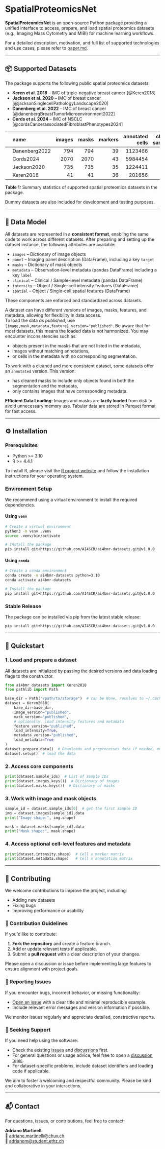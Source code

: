 # SpatialProteomicsNet

**SpatialProteomicsNet** is an open-source Python package providing a unified interface to access, prepare, and load spatial proteomics datasets (e.g., Imaging Mass Cytometry and MIBI) for machine learning workflows.

For a detailed description, motivation, and full list of supported technologies and use cases, please refer to [paper.md](./paper.md).

---

## 📦 Supported Datasets

The package supports the following public spatial proteomics datasets:

- **Keren et al. 2018** – IMC of triple-negative breast cancer [@Keren2018]
- **Jackson et al. 2020** – IMC of breast cancer [@jacksonSinglecellPathologyLandscape2020]
- **Danenberg et al. 2022** – IMC of breast cancer [@danenbergBreastTumorMicroenvironment2022]
- **Cords et al. 2024** – IMC of NSCLC [@cordsCancerassociatedFibroblastPhenotypes2024]

|  | name          |  images |  masks |  markers | annotated cells | clinical samples |
|-:|:--------------|--------:|-------:|---------:|----------------:|-----------------:|
|  | Danenberg2022 |     794 |    794 |       39 |         1123466 |              794 |
|  | Cords2024     |    2070 |   2070 |       43 |         5984454 |             2072 |
|  | Jackson2020   |     735 |    735 |       35 |         1224411 |              735 |
|  | Keren2018     |      41 |     41 |       36 |          201656 |               41 |

<figcaption><strong>Table 1:</strong> Summary statistics of supported spatial proteomics datasets in the package.</figcaption>

Dummy datasets are also included for development and testing purposes.

---

## 🧱 Data Model

All datasets are represented in a **consistent format**, enabling the same code to work across different
datasets. After preparing and setting up the dataset instance, the following attributes are available:

- `images` – Dictionary of image objects
- `panel` – Imaging panel description (DataFrame), including a key `target`
- `masks` – Dictionary of mask objects
- `metadata` – Observation-level metadata (pandas DataFrame) including a key `label`
- `clinical` – Clinical / Sample-level metadata (pandas DataFrame)
- `intensity` – Object / Single-cell intensity features (DataFrame)
- `spatial` – Object / Single-cell spatial features (DataFrame)

These components are enforced and standardized across datasets.

A dataset can have different versions of images, masks, features, and metadata, allowing for flexibility in data access.  
To load the data *as published*, use `{image,mask,metadata,feature}_version="published"`. Be aware that for most 
datasets, this means the loaded data is not harmonized. You may encounter inconsistencies such as:

  - objects present in the masks that are not listed in the metadata,
  - images without matching annotations,
  - or cells in the metadata with no corresponding segmentation.

To work with a cleaned and more consistent dataset, some datasets offer an `annotated` version. This version:

  - has cleaned masks to include only objects found in both the segmentation and the metadata,
  - only contains images that have corresponding metadata.

**Efficient Data Loading:** Images and masks are **lazily loaded** from disk to avoid unnecessary memory use. Tabular
data are stored in Parquet format for fast access.

---

## ⚙️ Installation

### Prerequisites

- Python >= 3.10
- R >= 4.4.1

To install R, please visit the [R project website](https://www.r-project.org/) and follow the installation instructions for your operating system.

### Environment Setup

We recommend using a virtual environment to install the required dependencies.

#### Using `venv`

```bash
# Create a virtual environment
python3 -m venv .venv
source .venv/bin/activate

# Install the package
pip install git+https://github.com/AI4SCR/ai4bmr-datasets.git@v1.0.0
```

#### Using `conda`

```bash
# Create a conda environment
conda create -n ai4bmr-datasets python=3.10
conda activate ai4bmr-datasets

# Install the package
pip install git+https://github.com/AI4SCR/ai4bmr-datasets.git@v1.0.0
```

### Stable Release

The package can be installed via pip from the latest stable release:

```bash
pip install git+https://github.com/AI4SCR/ai4bmr-datasets.git@v1.0.0
```

---

## 🚀 Quickstart

### 1. Load and prepare a dataset

All datasets are initialized by passing the desired versions and data loading flags to the constructor.

```python
from ai4bmr_datasets import Keren2018
from pathlib import Path

base_dir = Path("/path/to/storage")  # can be None, resolves to ~/.cache/ai4bmr_datasets by default
dataset = Keren2018(
    base_dir=base_dir,
    image_version="published",
    mask_version="published",
    # optionally, load intensity features and metadata
    feature_version="published", 
    load_intensity=True,
    metadata_version="published", 
    load_metadata=True
)
dataset.prepare_data()  # Downloads and preprocesses data if needed, only needs to be run once
dataset.setup()  # load the data
```

### 2. Access core components

```python
print(dataset.sample_ids)  # List of sample IDs
print(dataset.images.keys())  # Dictionary of images
print(dataset.masks.keys())  # Dictionary of masks
```

### 3. Work with image and mask objects

```python
sample_id = dataset.sample_ids[0]  # get the first sample ID
img = dataset.images[sample_id].data
print("Image shape:", img.shape)

mask = dataset.masks[sample_id].data
print("Mask shape:", mask.shape)
```

### 4. Access optional cell-level features and metadata

```python
print(dataset.intensity.shape)  # Cell x marker matrix
print(dataset.metadata.shape)   # Cell x annotation matrix
```
---

## 🤝 Contributing

We welcome contributions to improve the project, including:

- Adding new datasets  
- Fixing bugs  
- Improving performance or usability

### 📌 Contribution Guidelines

If you'd like to contribute:

1. **Fork the repository** and create a feature branch.   
2. Add or update relevant tests if applicable.  
3. Submit a **pull request** with a clear description of your changes.

Please open a discussion or issue before implementing large features to ensure alignment with project goals.

### 🐛 Reporting Issues

If you encounter bugs, incorrect behavior, or missing functionality:

- [Open an issue](https://github.com/AI4SCR/ai4bmr-datasets/issues) with a clear title and minimal reproducible example.  
- Include relevant error messages and version information if possible.

We monitor issues regularly and appreciate detailed, constructive reports.

### 💬 Seeking Support

If you need help using the software:

- Check the existing [issues](https://github.com/AI4SCR/ai4bmr-datasets/issues) and [discussions](https://github.com/AI4SCR/ai4bmr-datasets/discussions) first.  
- For general questions or usage advice, feel free to open a [discussion topic](https://github.com/AI4SCR/ai4bmr-datasets/discussions/new).  
- For dataset-specific problems, include dataset identifiers and loading code if applicable.

We aim to foster a welcoming and respectful community. Please be kind and collaborative in your interactions.

---

## 📬 Contact

For questions, issues, or contributions, feel free to contact:

**Adriano Martinelli**  
📧 adriano.martinelli@chuv.ch  
📧 adrianom@student.ethz.ch
